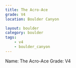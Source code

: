 ```yaml
---
title: The Acro-Ace
grade: V4
location: Boulder Canyon

layout: boulder
category: boulder
tags:
    - v4
    - boulder_canyon
---
```


Name: The Acro-Ace
Grade: V4
